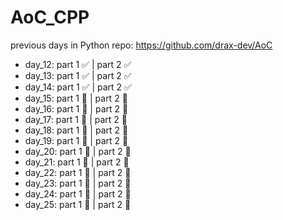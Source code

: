 # AoC_CPP
previous days in Python repo: https://github.com/drax-dev/AoC

- day_12:     part 1 :white_check_mark:     | part 2 :white_check_mark:
- day_13:     part 1 :white_check_mark:     | part 2 :white_check_mark:
- day_14:     part 1 :white_check_mark:     | part 2 :white_check_mark:
- day_15:     part 1 :black_square_button:     | part 2 :black_square_button:
- day_16:     part 1 :black_square_button:     | part 2 :black_square_button:
- day_17:     part 1 :black_square_button:     | part 2 :black_square_button:
- day_18:     part 1 :black_square_button:     | part 2 :black_square_button:
- day_19:     part 1 :black_square_button:     | part 2 :black_square_button:
- day_20:     part 1 :black_square_button:     | part 2 :black_square_button:
- day_21:     part 1 :black_square_button:     | part 2 :black_square_button:
- day_22:     part 1 :black_square_button:     | part 2 :black_square_button:
- day_23:     part 1 :black_square_button:     | part 2 :black_square_button:
- day_24:     part 1 :black_square_button:     | part 2 :black_square_button:
- day_25:     part 1 :black_square_button:     | part 2 :black_square_button:
